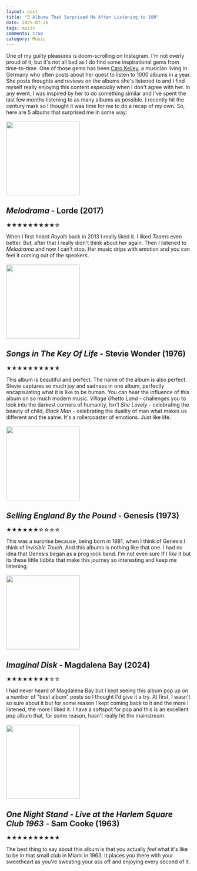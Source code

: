 ```yaml
---
layout: post
title: "5 Albums That Surprised Me After Listening to 100"
date: 2025-07-26
tags: music
comments: true
category: Music
---
```


One of my guilty pleasures is doom-scrolling on Instagram.  I'm not overly proud of it, but it's not all bad as I do find some inspirational gems from time-to-time.  One of those gems has been [Caro Kelley](https://www.instagram.com/caro_kelley/), a musician living in Germany who often posts about her quest to listen to 1000 albums in a year.  She posts thoughts and reviews on the albums she's listened to and I find myself really enjoying this content _especially_ when I don't agree with her.  In any event, I was inspired by her to do something similar and I've spent the last few months listening to as many albums as possible.  I recently hit the century mark so I thought it was time for me to do a recap of my own.  So, here are 5 albums that surprised me in some way:
<br/>
<br/>
<img title="Melodrama" style="width:200px" alt="" src="../images/2025-07-26/melodrama.jpg">

## _Melodrama_ - Lorde (2017) 
★★★★★★★★★☆

When I first heard _Royals_ back in 2013 I really liked it.  I liked _Teams_ even better. But, after that I really didn't think about her again. Then I listened to _Melodrama_ and now I can't stop.  Her music drips with emotion and you can feel it coming out of the speakers.
<br/>
<br/>
<img title="Melodrama" alt="" style="width:200px" src="../images/2025-07-26/songs_in_the_key_of_life.jpg">

## _Songs in The Key Of Life_ - Stevie Wonder (1976)
★★★★★★★★★★

This album is beautiful and perfect.  The name of the album is also perfect.  Stevie captures so much joy and sadness in one album, perfectly encapsulating what it is like to be human.  You can hear the influence of this album on so much modern music.  _Village Ghetto Land_ - challenges you to look into the darkest corners of humanity, _Isn't She Lovely_ - celebrating the beauty of child, _Black Man_ - celebrating the duality of man what makes us different and the same.  It's a rollercoaster of emotions.  Just like life.
<br/>
<br/>
<img title="Melodrama" alt="" style="width:200px" src="../images/2025-07-26/selling_england_by_the_pound.jpg">

## _Selling England By the Pound_ - Genesis (1973)
★★★★★★☆☆☆☆

This was a surprise because, being born in 1981, when I think of Genesis I think of _Invisible Touch_.  And this albums is nothing like that one.  I had no idea that Genesis began as a prog rock band.  I'm not even sure If I _like_ it but its these little tidbits that make this journey so interesting and keep me listening.
<br/>
<br/>
<img title="Melodrama" alt="" style="width:200px" src="../images/2025-07-26/imaginal_disk.jpg">

## _Imaginal Disk_ - Magdalena Bay (2024)
★★★★★★★★☆☆

I had never heard of Magdalena Bay but I kept seeing this album pop up on a number of "best album" posts so I thought I'd give it a try.  At first, I wasn't so sure about it but for some reason I kept coming back to it and the more I listened, the more I liked it. I have a softspot for pop and this is an excellent pop album that, for some reason, hasn't really hit the mainstream.
<br/>
<br/>
<img title="Melodrama" alt="" style="width:200px" src="../images/2025-07-26/one_night_stand.jpg">

## _One Night Stand - Live at the Harlem Square Club 1963_ - Sam Cooke (1963)
★★★★★★★★★★

The best thing to say about this album is that you actually _feel_ what it's like to be in that small club in Miami in 1963. It places you there with your sweetheart as you're sweating your ass off and enjoying every second of it.



